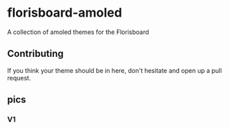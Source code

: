 # florisboard-amoled
A collection of amoled themes for the Florisboard

## Contributing

If you think your theme should be in here, don't hesitate and open up a pull request.

## pics

### V1
